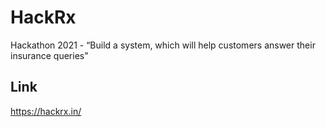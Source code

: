 # HackRx
Hackathon 2021 -  “Build a system, which will help customers answer their insurance queries"

## Link

https://hackrx.in/
